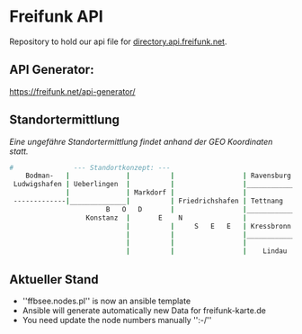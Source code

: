  Freifunk API
=========
Repository to hold our api file for [directory.api.freifunk.net](https://github.com/freifunk/directory.api.freifunk.net).

 API Generator:
----
https://freifunk.net/api-generator/


 Standortermittlung
----
*Eine ungefähre Standortermittlung findet anhand der GEO Koordinaten statt.*

```bash
#               --- Standortkonzept: ---
    Bodman-   |              |          |                 | Ravensburg
 Ludwigshafen | Ueberlingen  |          |                 |_____________
              |              | Markdorf |                 |
 -------------|______________|          | Friedrichshafen | Tettnang
                        B   O   D       |                 |______________
                   Konstanz  |       E    N               |
                             |          |     S   E   E   | Kressbronn
                             |          |                 |______________
                             |          |                 |
                             |          |                 |    Lindau
```


 Aktueller Stand
----
 + ''ffbsee.nodes.pl'' is now an ansible template
 + Ansible will generate automatically new Data for freifunk-karte.de
 + You need update the node numbers manually '':-/'' 
